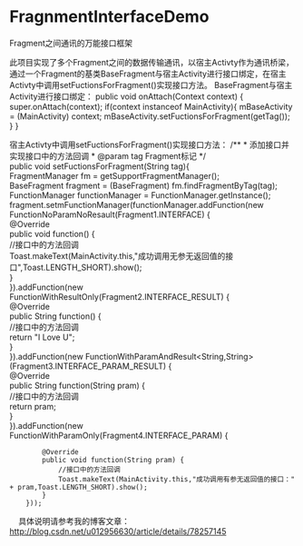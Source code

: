 # FragnmentInterfaceDemo
Fragment之间通讯的万能接口框架

此项目实现了多个Fragment之间的数据传输通讯，以宿主Activty作为通讯桥梁，通过一个Fragment的基类BaseFragment与宿主Activity进行接口绑定，在宿主Activty中调用setFuctionsForFragment()实现接口方法。
BaseFragment与宿主Activity进行接口绑定：
 public void onAttach(Context context) {
        super.onAttach(context);
        if(context instanceof MainActivity){
            mBaseActivity = (MainActivity) context;
            mBaseActivity.setFuctionsForFragment(getTag());
        }
    }
    
  宿主Activty中调用setFuctionsForFragment()实现接口方法：
 /** 
     * 添加接口并实现接口中的方法回调 
     * @param tag Fragment标记 
     */  
    public void setFuctionsForFragment(String tag){  
        FragmentManager fm = getSupportFragmentManager();  
        BaseFragment fragment = (BaseFragment) fm.findFragmentByTag(tag);  
        FunctionManager functionManager = FunctionManager.getInstance();  
        fragment.setmFunctionManager(functionManager.addFunction(new FunctionNoParamNoResault(Fragment1.INTERFACE) {  
            @Override  
            public void function() {  
                //接口中的方法回调  
                Toast.makeText(MainActivity.this,"成功调用无参无返回值的接口",Toast.LENGTH_SHORT).show();  
            }  
        }).addFunction(new FunctionWithResultOnly<String>(Fragment2.INTERFACE_RESULT) {  
            @Override  
            public String function() {  
                //接口中的方法回调  
                return "I Love U";  
            }  
        }).addFunction(new FunctionWithParamAndResult<String,String>(Fragment3.INTERFACE_PARAM_RESULT) {  
            @Override  
            public String function(String pram) {  
                //接口中的方法回调  
                return pram;  
            }  
        }).addFunction(new FunctionWithParamOnly<String>(Fragment4.INTERFACE_PARAM) {  
  
            @Override  
            public void function(String pram) {  
                //接口中的方法回调  
                Toast.makeText(MainActivity.this,"成功调用有参无返回值的接口：" + pram,Toast.LENGTH_SHORT).show();  
            }  
        }));  
        
     具体说明请参考我的博客文章：http://blog.csdn.net/u012956630/article/details/78257145
